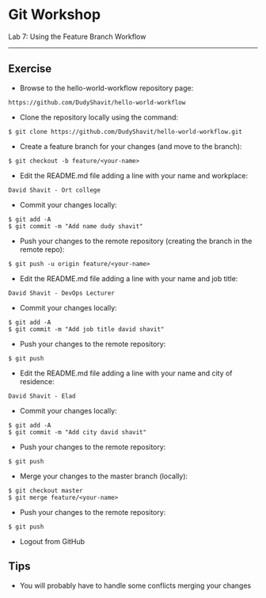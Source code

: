 # Git Workshop
Lab 7: Using the Feature Branch Workflow

---

## Exercise


 - Browse to the hello-world-workflow repository page:
```
https://github.com/DudyShavit/hello-world-workflow
```

 - Clone the repository locally using the command:
```
$ git clone https://github.com/DudyShavit/hello-world-workflow.git
```

 - Create a feature branch for your changes (and move to the branch):
```
$ git checkout -b feature/<your-name>
```

 - Edit the README.md file adding a line with your name and workplace:
```
David Shavit - Ort college
```

 - Commit your changes locally:
```
$ git add -A
$ git commit -m "Add name dudy shavit"
```

 - Push your changes to the remote repository (creating the branch in the remote repo):
```
$ git push -u origin feature/<your-name>
```

 - Edit the README.md file adding a line with your name and job title:
```
David Shavit - DevOps Lecturer
```

 - Commit your changes locally:
```
$ git add -A
$ git commit -m "Add job title david shavit"
```

 - Push your changes to the remote repository:
```
$ git push
```

 - Edit the README.md file adding a line with your name and city of residence:
```
David Shavit - Elad
```

 - Commit your changes locally:
```
$ git add -A
$ git commit -m "Add city david shavit"
```

 - Push your changes to the remote repository:
```
$ git push
```

 - Merge your changes to the master branch (locally):
```
$ git checkout master
$ git merge feature/<your-name>
```

 - Push your changes to the remote repository:
```
$ git push
```

 - Logout from GitHub
 

## Tips

 - You will probably have to handle some conflicts merging your changes
